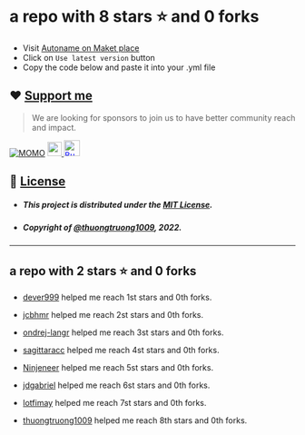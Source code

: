 # a repo with 8 stars ⭐️ and 0 forks <br/>

- Visit <a target="_blank" href="https://github.com/marketplace/actions/auto-name">Autoname on Maket place</a>
- Click on `Use latest version` button
- Copy the code below and paste it into your .yml file

## ❤️ [Support me](https://www.paypal.me/thuongtruong1009)

> We are looking for sponsors to join us to have better community reach and impact.

[![MOMO](https://img.shields.io/badge/-MOMO-red?style=flat&labelColor=RED&logo=MOMO&logoColor=black)](https://nhantien.momo.vn/0917085937)
<a href="https://www.paypal.me/thuongtruong1009">
<img height="25" marginTop="10" src="https://www.paypalobjects.com/digitalassets/c/website/marketing/apac/C2/logos-buttons/optimize/26_Blue_PayPal_Pill_Button.png">
</a>
<a href='https://ko-fi.com/thuongtruong1009' target='_blank'>
<img height='25' style='border:0px;height:28px;color:blue' src='https://az743702.vo.msecnd.net/cdn/kofi3.png?v=0' border='0' alt='Buy Me a Coffee at ko-fi.com' />
</a>

## 📰 [License](LICENSE)

- ##### This project is distributed under the [MIT License](LICENSE).
- ##### Copyright of [@thuongtruong1009](https://github.com/thuongtruong1009), 2022.

---

## a repo with 2 stars ⭐️ and 0 forks

- [dever999](https://github.com/dever999) helped me reach 1st stars and 0th forks.

- [jcbhmr](https://github.com/jcbhmr) helped me reach 2st stars and 0th forks.

- [ondrej-langr](https://github.com/ondrej-langr) helped me reach 3st stars and 0th forks.

- [sagittaracc](https://github.com/sagittaracc) helped me reach 4st stars and 0th forks.

- [Ninjeneer](https://github.com/Ninjeneer) helped me reach 5st stars and 0th forks.

- [jdgabriel](https://github.com/jdgabriel) helped me reach 6st stars and 0th forks.

- [lotfimay](https://github.com/lotfimay) helped me reach 7st stars and 0th forks.

- [thuongtruong1009](https://github.com/thuongtruong1009) helped me reach 8th stars and 0th forks.
